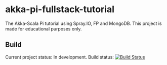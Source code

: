 # akka-pi-fullstack-tutorial

The Akka-Scala Pi tutorial using Spray.IO, FP and MongoDB.
This project is made for educational purposes only.

## Build

Current project status: In development.
Build status: [![Build Status](https://travis-ci.org/julianespinel/akka-pi-fullstack-tutorial.png)](https://travis-ci.org//julianespinel/akka-pi-fullstack-tutorial)
